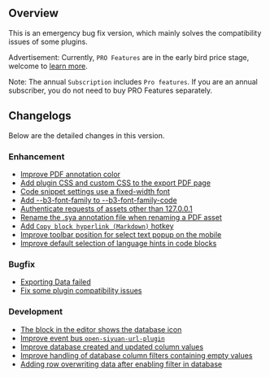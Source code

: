 ## Overview

This is an emergency bug fix version, which mainly solves the compatibility issues of some plugins.

Advertisement: Currently, `PRO Features` are in the early bird price stage, welcome to [learn more](https://b3log.org/siyuan/en/pricing.html).

Note: The annual `Subscription` includes `Pro features`. If you are an annual subscriber, you do not need to buy PRO Features separately.

## Changelogs

Below are the detailed changes in this version.

### Enhancement

* [Improve PDF annotation color](https://github.com/siyuan-note/siyuan/issues/9206)
* [Add plugin CSS and custom CSS to the export PDF page](https://github.com/siyuan-note/siyuan/issues/9376)
* [Code snippet settings use a fixed-width font](https://github.com/siyuan-note/siyuan/issues/9385)
* [Add --b3-font-family to --b3-font-family-code](https://github.com/siyuan-note/siyuan/issues/9386)
* [Authenticate requests of assets other than 127.0.0.1](https://github.com/siyuan-note/siyuan/issues/9388)
* [Rename the .sya annotation file when renaming a PDF asset](https://github.com/siyuan-note/siyuan/issues/9390)
* [Add `Copy block hyperlink (Markdown)` hotkey](https://github.com/siyuan-note/siyuan/issues/9392)
* [Improve toolbar position for select text popup on the mobile](https://github.com/siyuan-note/siyuan/issues/9393)
* [Improve default selection of language hints in code blocks](https://github.com/siyuan-note/siyuan/issues/9396)

### Bugfix

* [Exporting Data failed](https://github.com/siyuan-note/siyuan/issues/9389)
* [Fix some plugin compatibility issues](https://github.com/siyuan-note/siyuan/issues/9397)

### Development

* [The block in the editor shows the database icon](https://github.com/siyuan-note/siyuan/issues/8894)
* [Improve event bus `open-siyuan-url-plugin`](https://github.com/siyuan-note/siyuan/pull/9256)
* [Improve database created and updated column values](https://github.com/siyuan-note/siyuan/issues/9391)
* [Improve handling of database column filters containing empty values](https://github.com/siyuan-note/siyuan/issues/9394)
* [Adding row overwriting data after enabling filter in database](https://github.com/siyuan-note/siyuan/issues/9395)